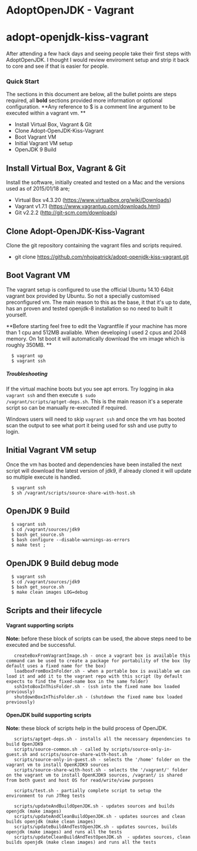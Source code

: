 # AdoptOpenJDK - Vagrant
# adopt-openjdk-kiss-vagrant

After attending a few hack days and seeing people take their first steps with AdoptOpenJDK. I thought I would review enviroment setup and strip it back to core and see if that is easier for people.

### Quick Start
The sections in this document are below, all the bullet points are steps required, all **bold** sections provided more information or optional configuration. **Any reference to $ is a comment line argument to be executed within a vagrant vm. **

  - Install Virtual Box, Vagrant & Git
  - Clone Adopt-OpenJDK-Kiss-Vagrant
  - Boot Vagrant VM
  - Initial Vagrant VM setup
  - OpenJDK 9 Build

## Install Virtual Box, Vagrant & Git
Install the software, initially created and tested on a Mac and the versions used as of 2015/01/18 are;
  - Virtual Box v4.3.20 (https://www.virtualbox.org/wiki/Downloads)
  - Vagrant v1.7.1 (https://www.vagrantup.com/downloads.html)
  - Git v2.2.2 (http://git-scm.com/downloads)

## Clone Adopt-OpenJDK-Kiss-Vagrant
Clone the git repository containing the vagrant files and scripts required.
  - git clone https://github.com/nhojpatrick/adopt-openjdk-kiss-vagrant.git

## Boot Vagrant VM
The vagrant setup is configured to use the official Ubuntu 14.10 64bit vagrant box provided by Ubuntu. So not a specially customised preconfigured vm. The main reason to this as the base, it that it's up to date, has an proven and tested openjdk-8 installation so no need to built it yourself.

**Before starting feel free to edit the Vagrantfile if your machine has more than 1 cpu and 512MB avaliable. When developing I used 2 cpus and 2048 memory. On 1st boot it will automatically download the vm image which is roughly 350MB. **

```
  $ vagrant up
  $ vagrant ssh
```

##### Troubleshooting
If the virtual machine boots but you see apt errors. Try logging in aka <code>vagrant ssh</code> and then execute <code>$ sudo /vagrant/scripts/aptget-deps.sh</code>. This is the main reason it's a seperate script so can be manually re-executed if required.

Windows users will need to skip <code>vagrant ssh</code> and once the vm has booted scan the output to see what port it being used for ssh and use putty to login.

## Initial Vagrant VM setup
Once the vm has booted and dependencies have been installed the next script will download the latest version of jdk9, if already cloned it will update so multiple execute is handled.

```
  $ vagrant ssh
  $ sh /vagrant/scripts/source-share-with-host.sh
```

## OpenJDK 9 Build
```
  $ vagrant ssh
  $ cd /vagrant/sources/jdk9
  $ bash get_source.sh
  $ bash configure --disable-warnings-as-errors
  $ make test ;
```

## OpenJDK 9 Build debug mode
```
  $ vagrant ssh
  $ cd /vagrant/sources/jdk9
  $ bash get_source.sh
  $ make clean images LOG=debug
```
## Scripts and their lifecycle

#### Vagrant supporting scripts
<b>Note:</b> before these block of scripts can be used, the above steps need to be executed and be successful.
```
   createBoxFromVagrantImage.sh - once a vagrant box is available this command can be used to create a package for portability of the box (by default uses a fixed name for the box)
   loadboxFromBoxInFolder.sh - when a portable box is available we can load it and add it to the vagrant repo with this script (by default expects to find the fixed-name box in the same folder)
   sshIntoBoxInThisFolder.sh - (ssh into the fixed name box loaded previously)
   shutdownBoxInThisFolder.sh - (shutdown the fixed name box loaded previously)
```

#### OpenJDK build supporting scripts
<b>Note:</b> these block of scripts help in the build process of OpenJDK.
```
   scripts/aptget-deps.sh - installs all the necessary dependencies to build OpenJDK9
   scripts/source-common.sh - called by scripts/source-only-in-guest.sh and scripts/source-share-with-host.sh
   scripts/source-only-in-guest.sh - selects the '/home' folder on the vagrant vm to install OpenKJDK9 sources
   scripts/source-share-with-host.sh - selects the '/vagrant/' folder on the vagrant vm to install OpenKJDK9 sources, /vagrant/ is shared from both guest and host OS for read/write/view purposes
   
   scripts/test.sh - partially complete script to setup the environment to run JTReg tests
   
   scripts/updateAndBuildOpenJDK.sh - updates sources and builds openjdk (make images)
   scripts/updateAndCleanBuildOpenJDK.sh - updates sources and clean builds openjdk (make clean images)
   scripts/updateBuildAndTestOpenJDK.sh - updates sources, builds openjdk (make images) and runs all the tests
   scripts/updateCleanBuildAndTestOpenJDK.sh  - updates sources, clean builds openjdk (make clean images) and runs all the tests
```
